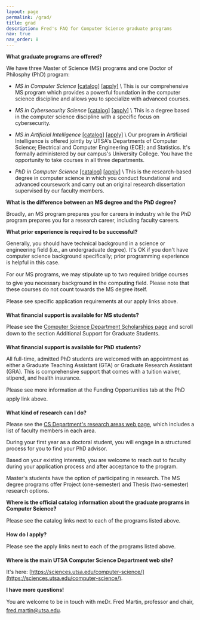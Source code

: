 ```yaml
---
layout: page
permalink: /grad/
title: grad
description: Fred's FAQ for Computer Science graduate programs
nav: true
nav_order: 8
---
```


**What graduate programs are offered?**

We have three Master of Science (MS) programs and one Doctor of Philosphy (PhD) program:

* *MS in Computer Science* [[catalog]](https://catalog.utsa.edu/graduate/sciences/computerscience/#degreestext) [[apply]](https://future.utsa.edu/programs/master/computer-science/) \\
This is our comprehensive MS program which provides a powerful
foundation in the computer science discipline and allows you to
specialize with advanced courses.

* *MS in Cybersecurity Science* [[catalog]](https://catalog.utsa.edu/graduate/sciences/computerscience/#degreestext) [[apply]](https://future.utsa.edu/programs/master/cybersecurity-science/) \\
This is a degree based in the computer science discipline with a
specific focus on cybersecurity.

* *MS in Artificial Intelligence* [[catalog]](https://catalog.utsa.edu/graduate/translationalscience/#degreestext) [[apply]](https://future.utsa.edu/programs/master/artificial-intelligence/) \\
Our program in Artificial Intelligence is offered jointly by UTSA's
Departments of Computer Science; Electrical and Computer Engineering
(ECE); and Statistics. It's formally administered by our campus's
University College. You have the opportunity to take courses in all
three departments.

* *PhD in Computer Science* [[catalog]](https://catalog.utsa.edu/graduate/sciences/computerscience/#degreestext) [[apply]](https://future.utsa.edu/programs/doctoral/computer-science/) \\
This is the research-based degree in computer science in which you
conduct foundational and advanced coursework and carry out an original
research dissertation supervised by our faculty members.


**What is the difference between an MS degree and the PhD degree?**

Broadly, an MS program prepares you for careers in industry while the
PhD program prepares you for a research career, including faculty
careers.

**What prior experience is required to be successful?**

Generally, you should have technical background in a science or
engineering field (i.e., an undergraduate degree). It's OK if you don't have
computer science background specifically; prior programming
experience is helpful in this case.

For our MS programs, we may stipulate up to two required &#147;bridge
courses&#148; to give you necessary background in the computing
field. Please note that these courses do not count towards the MS
degree itself.

Please see specific application requirements at our &#147;apply&#148; links above.

**What financial support is available for MS students?**

Please see the [Computer Science Department Scholarships
page](https://sciences.utsa.edu/computer-science/scholarships/) and
scroll down to the section &#147;Additional Support for Graduate
Students.&#148; 

**What financial support is available for PhD students?**

All full-time, admitted PhD students are welcomed with an appointment as either a Graduate Teaching Assistant (GTA) or Graduate Research Assistant (GRA). This is comprehensive support that comes with a tuition waiver, stipend, and health insurance. 

Please see more information at the &#147;Funding Opportunities&#148;
tab at the PhD &#147;apply&#148; link above.

**What kind of research can I do?**

Please see the [CS Department's research
areas web page](https://sciences.utsa.edu/computer-science/research/), which
includes a list of faculty members in each area. 

During your first year as a doctoral student, you will engage in a
structured process for you to find your PhD advisor.

Based on your existing interests, you are welcome to reach out to
faculty during your application process and after acceptance to the
program.

Master's students have the option of participating in research. The MS
degree programs offer Project (one-semester) and Thesis (two-semester)
research options.

**Where is the official catalog information about the graduate programs in Computer Science?**

Please see the &#147;catalog&#148; links next to each of the programs
listed above.

**How do I apply?**

Please see the &#147;apply&#148; links next to each of the programs
listed above.

**Where is the main UTSA Computer Science Department web site?**

It's here: [https://sciences.utsa.edu/computer-science/](https://sciences.utsa.edu/computer-science/).

**I have more questions!**

You are welcome to be in touch with me&#151;Dr. Fred Martin, professor
and chair, [fred.martin@utsa.edu](mailto:fred.martin@utsa.edu).

